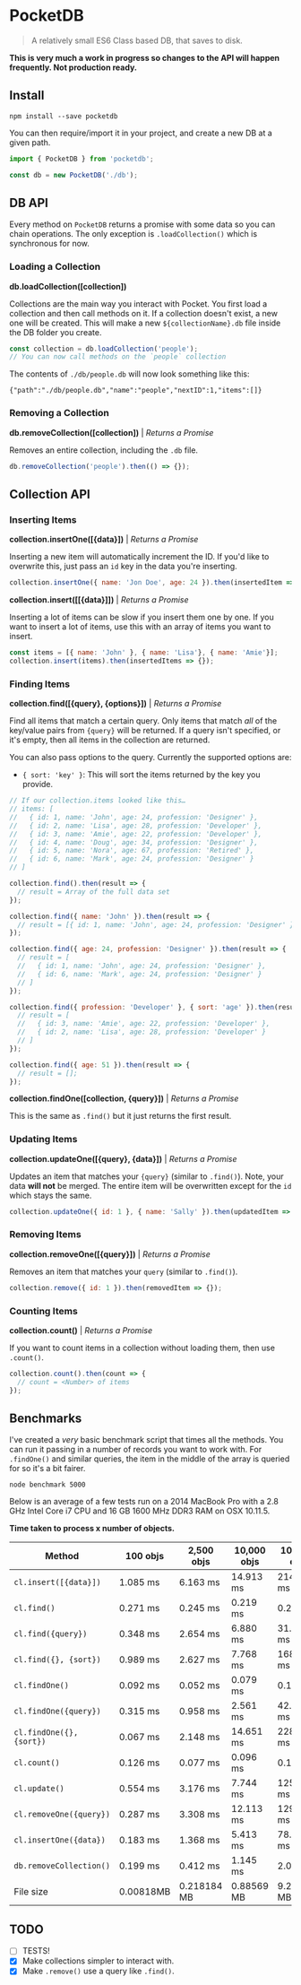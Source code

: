# PocketDB

> A relatively small ES6 Class based DB, that saves to disk.

**This is very much a work in progress so changes to the API will happen frequently. Not production ready.**

## Install

```
npm install --save pocketdb
```

You can then require/import it in your project, and create a new DB at a given path.

```js
import { PocketDB } from 'pocketdb';

const db = new PocketDB('./db');
```

## DB API

Every method on `PocketDB` returns a promise with some data so you can chain operations. The only exception is `.loadCollection()` which is synchronous for now.

### Loading a Collection

**db.loadCollection([collection])**

Collections are the main way you interact with Pocket. You first load a collection and then call methods on it. If a collection doesn't exist, a new one will be created. This will make a new `${collectionName}.db` file inside the DB folder you create.

```js
const collection = db.loadCollection('people');
// You can now call methods on the `people` collection
```

The contents of `./db/people.db` will now look something like this:

```
{"path":"./db/people.db","name":"people","nextID":1,"items":[]}
```

### Removing a Collection

**db.removeCollection([collection])** | _Returns a Promise_

Removes an entire collection, including the `.db` file.

```js
db.removeCollection('people').then(() => {});
```

## Collection API

### Inserting Items

**collection.insertOne([{data}])** | _Returns a Promise_

Inserting a new item will automatically increment the ID. If you'd like to overwrite this, just pass an `id` key in the data you're inserting.

```js
collection.insertOne({ name: 'Jon Doe', age: 24 }).then(insertedItem => {});
```

**collection.insert([[{data}]])** | _Returns a Promise_

Inserting a lot of items can be slow if you insert them one by one. If you want to insert a lot of items, use this with an array of items you want to insert.

```js
const items = [{ name: 'John' }, { name: 'Lisa'}, { name: 'Amie'}];
collection.insert(items).then(insertedItems => {});
```

### Finding Items

**collection.find([{query}, {options}])** | _Returns a Promise_

Find all items that match a certain query. Only items that match _all_ of the key/value pairs from `{query}` will be returned. If a query isn't specified, or it's empty, then all items in the collection are returned.

You can also pass options to the query. Currently the supported options are:
- `{ sort: 'key' }`: This will sort the items returned by the key you provide.

```js
// If our collection.items looked like this…
// items: [
//   { id: 1, name: 'John', age: 24, profession: 'Designer' },
//   { id: 2, name: 'Lisa', age: 28, profession: 'Developer' },
//   { id: 3, name: 'Amie', age: 22, profession: 'Developer' },
//   { id: 4, name: 'Doug', age: 34, profession: 'Designer' },
//   { id: 5, name: 'Nora', age: 67, profession: 'Retired' },
//   { id: 6, name: 'Mark', age: 24, profession: 'Designer' }
// ]

collection.find().then(result => {
  // result = Array of the full data set
});

collection.find({ name: 'John' }).then(result => {
  // result = [{ id: 1, name: 'John', age: 24, profession: 'Designer' }]
});

collection.find({ age: 24, profession: 'Designer' }).then(result => {
  // result = [
  //   { id: 1, name: 'John', age: 24, profession: 'Designer' },
  //   { id: 6, name: 'Mark', age: 24, profession: 'Designer' }
  // ]
});

collection.find({ profession: 'Developer' }, { sort: 'age' }).then(result => {
  // result = [
  //   { id: 3, name: 'Amie', age: 22, profession: 'Developer' },
  //   { id: 2, name: 'Lisa', age: 28, profession: 'Developer' }
  // ]
});

collection.find({ age: 51 }).then(result => {
  // result = [];
});
```

**collection.findOne([collection, {query}])** | _Returns a Promise_

This is the same as `.find()` but it just returns the first result.

### Updating Items

**collection.updateOne([{query}, {data}])** | _Returns a Promise_

Updates an item that matches your `{query}` (similar to `.find()`). Note, your data **will not** be merged. The entire item will be overwritten except for the `id` which stays the same.

```js
collection.updateOne({ id: 1 }, { name: 'Sally' }).then(updatedItem => {});
```

### Removing Items

**collection.removeOne([{query}])** | _Returns a Promise_

Removes an item that matches your `query` (similar to `.find()`).

```js
collection.remove({ id: 1 }).then(removedItem => {});
```

### Counting Items

**collection.count()** | _Returns a Promise_

If you want to count items in a collection without loading them, then use `.count()`.

```js
collection.count().then(count => {
  // count = <Number> of items
});
```

## Benchmarks

I've created a _very_ basic benchmark script that times all the methods. You can run it passing in a number of records you want to work with. For `.findOne()` and similar queries, the item in the middle of the array is queried for so it's a bit fairer.

```
node benchmark 5000
```

Below is an average of a few tests run on a 2014 MacBook Pro with a 2.8 GHz Intel Core i7 CPU and 16 GB 1600 MHz DDR3 RAM on OSX 10.11.5.

**Time taken to process x number of objects.**

| Method                   | 100 objs  | 2,500 objs  | 10,000 objs | 100,000 objs | 1,000,000 objs |
| ------------------------ | --------- | ----------- | ------------| ------------ | -------------- |
| `cl.insert([{data}])`    | 1.085 ms  | 6.163 ms    | 14.913 ms   | 214.257 ms   | 1919.604 ms    |
| `cl.find()`              | 0.271 ms  | 0.245 ms    | 0.219 ms    | 0.268 ms     | 0.232 ms       |
| `cl.find({query})`       | 0.348 ms  | 2.654 ms    | 6.880 ms    | 31.724 ms    | 507.379 ms     |
| `cl.find({}, {sort})`    | 0.989 ms  | 2.627 ms    | 7.768 ms    | 168.518 ms   | 1886.039 ms    |
| `cl.findOne()`           | 0.092 ms  | 0.052 ms    | 0.079 ms    | 0.115 ms     | 0.155 ms       |
| `cl.findOne({query})`    | 0.315 ms  | 0.958 ms    | 2.561 ms    | 42.516 ms    | 349.104 ms     |
| `cl.findOne({}, {sort})` | 0.067 ms  | 2.148 ms    | 14.651 ms   | 228.968 ms   | 2545.065 ms    |
| `cl.count()`             | 0.126 ms  | 0.077 ms    | 0.096 ms    | 0.120 ms     | 0.126 ms       |
| `cl.update()`            | 0.554 ms  | 3.176 ms    | 7.744 ms    | 125.374 ms   | 1060.500 ms    |
| `cl.removeOne({query})`  | 0.287 ms  | 3.308 ms    | 12.113 ms   | 129.805 ms   | 1531.280 ms    |
| `cl.insertOne({data})`   | 0.183 ms  | 1.368 ms    | 5.413 ms    | 78.838 ms    | 998.618 ms     |
| `db.removeCollection()`  | 0.199 ms  | 0.412 ms    | 1.145 ms    | 2.014 ms     | 4.006 ms       |
| File size                | 0.00818MB | 0.218184 MB | 0.88569 MB  | 9.255695 MB  | 96.5557 MB     |

## TODO

- [ ] TESTS!
- [x] Make collections simpler to interact with.
- [x] Make `.remove()` use a query like `.find()`.
